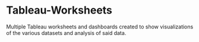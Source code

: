 # Tableau-Worksheets

Multiple Tableau worksheets and dashboards created to show visualizations of the various datasets and analysis of said data.

